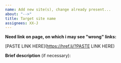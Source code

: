 ```yaml
---
name: Add new site(s), change already present...
about: "-->"
title: Target site name
assignees: XX-J
---
```



 **Need link on page, on which i may see "wrong" links:**

 [PASTE LINK HERE](https://href.li/?PASTE LINK HERE)

 **Brief description** (if necessary):

 
